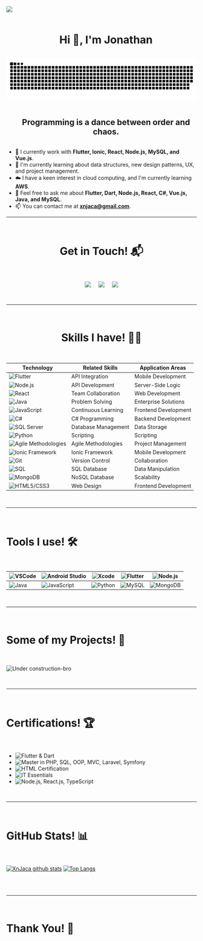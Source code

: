 <!--horizontal divider(gradiant)-->
<img src="https://user-images.githubusercontent.com/73097560/115834477-dbab4500-a447-11eb-908a-139a6edaec5c.gif">

<!--h1 without bottom border-->
<div id="user-content-toc">
  <ul align="center">
    <summary><h1 style="display: inline-block">Hi 👋, I'm Jonathan</h1></summary>
  </ul>
</div>


<!--- snake -->
<div align="center">
  <img  src="https://github.com/1999AZZAR/1999AZZAR/blob/main/resources/img/grid-snake.svg"
       alt="snake" /></a>
</div>


<!--h2 without bottom border-->
<div id="user-content-toc">
  <ul align="center">
    <summary><h2 style="display: inline-block">Programming is a dance between order and chaos.</h2></summary>
  </ul>
</div>


<!--Intro start-->
- 🔭 I currently work with **Flutter, Ionic, React, Node.js, MySQL, and Vue.js**.
- 🌱 I'm currently learning about data structures, new design patterns, UX, and project management.
- ☁️ I have a keen interest in cloud computing, and I'm currently learning **AWS**.
- 💬 Feel free to ask me about **Flutter, Dart, Node.js, React, C#, Vue.js, Java, and MySQL**.
- 📫 You can contact me at **xnjaca@gmail.com**.
<!--Intro end-->



<hr>
<Br>
<h1 align="center">Get in Touch! 📬</h1>
<Br>
<p align="center">
<a href="https://www.linkedin.com/in/arya-manjaramkar" target="blank"><img align="center" src="https://img.shields.io/badge/Jonathan Cruz-0077B5?style=for-the-badge&logo=linkedin&logoColor=white" /></a> &nbsp;&nbsp;&nbsp;  <a href="mailto:xnjaca@gmail.com" target="blank"><img align="center" src="https://img.shields.io/badge/xnjaca@gmail.com-D14836?style=for-the-badge&logo=gmail&logoColor=white" /></a>    &nbsp;&nbsp;&nbsp;       <a href="https://www.github.com/XnJaca" target="blank"><img align="center" src="https://img.shields.io/badge/xnjaca-100000?style=for-the-badge&logo=github&logoColor=white" /></a>
</p>
  
<Br>
<hr>
<Br>
<h1 align="center">Skills I have! 🤸‍♂</h1>
<Br>

| Technology | Related Skills | Application Areas |
|------------|----------------|------------------|
| ![Flutter](https://img.shields.io/badge/Flutter-brightgreen?style=for-the-badge&logo=flutter&logoColor=white) | API Integration | Mobile Development |
| ![Node.js](https://img.shields.io/badge/Node.js-brightgreen?style=for-the-badge&logo=node.js&logoColor=white) | API Development | Server-Side Logic |
| ![React](https://img.shields.io/badge/React-brightgreen?style=for-the-badge&logo=react&logoColor=white) | Team Collaboration | Web Development |
| ![Java](https://img.shields.io/badge/Java-brightgreen?style=for-the-badge&logo=java&logoColor=white) | Problem Solving | Enterprise Solutions |
| ![JavaScript](https://img.shields.io/badge/JavaScript-brightgreen?style=for-the-badge&logo=javascript&logoColor=white) | Continuous Learning | Frontend Development |
| ![C#](https://img.shields.io/badge/C%23-brightgreen?style=for-the-badge&logo=c-sharp&logoColor=white) | C# Programming | Backend Development |
| ![SQL Server](https://img.shields.io/badge/SQL%20Server-brightgreen?style=for-the-badge&logo=microsoft-sql-server&logoColor=white) | Database Management | Data Storage |
| ![Python](https://img.shields.io/badge/Python-brightgreen?style=for-the-badge&logo=python&logoColor=white) | Scripting | Scripting |
| ![Agile Methodologies](https://img.shields.io/badge/Agile%20Methodologies-brightgreen?style=for-the-badge&logo=agile&logoColor=white) | Agile Methodologies | Project Management |
| ![Ionic Framework](https://img.shields.io/badge/Ionic%20Framework-brightgreen?style=for-the-badge&logo=ionic&logoColor=white) | Ionic Framework | Mobile Development |
| ![Git](https://img.shields.io/badge/Git-brightgreen?style=for-the-badge&logo=git&logoColor=white) | Version Control | Collaboration |
| ![SQL](https://img.shields.io/badge/SQL-brightgreen?style=for-the-badge&logo=sql&logoColor=white) | SQL Database | Data Manipulation |
| ![MongoDB](https://img.shields.io/badge/MongoDB-brightgreen?style=for-the-badge&logo=mongodb&logoColor=white) | NoSQL Database | Scalability |
| ![HTML5/CSS3](https://img.shields.io/badge/HTML5/CSS3-brightgreen?style=for-the-badge&logo=html5&logoColor=white) | Web Design | Frontend Development |

<Br>
<hr>
<Br>
<h1>Tools I use! 🛠️</h1>
<Br>

|![VSCode](https://img.shields.io/badge/VSCode-007ACC?style=for-the-badge&logo=visualstudiocode&logoColor=white)|![Android Studio](https://img.shields.io/badge/Android_Studio-3DDC84?style=for-the-badge&logo=androidstudio&logoColor=white)|![Xcode](https://img.shields.io/badge/Xcode-147EFB?style=for-the-badge&logo=xcode&logoColor=white)|![Flutter](https://img.shields.io/badge/Flutter-02569B?style=for-the-badge&logo=flutter&logoColor=white)|![Node.js](https://img.shields.io/badge/Node.js-339933?style=for-the-badge&logo=node.js&logoColor=white)|
|---|---|---|---|---|
|![Java](https://img.shields.io/badge/Java-007396?style=for-the-badge&logo=java&logoColor=white)|![JavaScript](https://img.shields.io/badge/JavaScript-F7DF1E?style=for-the-badge&logo=javascript&logoColor=black)|![Python](https://img.shields.io/badge/Python-3776AB?style=for-the-badge&logo=python&logoColor=white)|![MySQL](https://img.shields.io/badge/MySQL-4479A1?style=for-the-badge&logo=mysql&logoColor=white)|![MongoDB](https://img.shields.io/badge/MongoDB-47A248?style=for-the-badge&logo=mongodb&logoColor=white)|


<Br>
<hr>
<Br>
<h1>Some of my Projects! 🎨</h1>
<Br>

![Under construction-bro](https://github.com/XnJaca/XnJaca/assets/114267678/61b0ebae-b455-4f60-a26a-1947e509f2e4)

<!--
[![ReadMe Card](https://github-readme-stats.vercel.app/api/pin/?username=Aryagm&repo=California_Housing_Prices)](https://github.com/Aryagm/California_Housing_Prices) -->

<Br>
<hr>
<Br>
<h1>Certifications! 🏆</h1>
<Br>

  - ![Flutter & Dart](https://img.shields.io/badge/Flutter%20%26%20Dart-Udemy-02569B?style=for-the-badge&logo=udemy&logoColor=white)
- ![Master in PHP, SQL, OOP, MVC, Laravel, Symfony](https://img.shields.io/badge/Master%20in%20PHP,%20SQL,%20OOP,%20MVC,%20Laravel,%20Symfony-Udemy-3776AB?style=for-the-badge&logo=udemy&logoColor=white)
- ![HTML Certification](https://img.shields.io/badge/HTML%20Certification-W3Schools-E34F26?style=for-the-badge&logo=w3schools&logoColor=white)
- ![IT Essentials](https://img.shields.io/badge/IT%20Essentials-Cisco-1BA0D7?style=for-the-badge&logo=cisco&logoColor=white)
- ![Node.js, React.js, TypeScript](https://img.shields.io/badge/Node.js,%20React.js,%20TypeScript-Udemy-339933?style=for-the-badge&logo=udemy&logoColor=white)

  
 

<Br>
<hr>
<Br>
<h1>GitHub Stats! 📊</h1>
<Br>
  
[![XnJaca github stats](https://github-readme-stats.vercel.app/api?username=XnJaca&show_icons=true&theme=merko)](https://github.com/XnJaca/github-readme-stats) [![Top Langs](https://github-readme-stats.vercel.app/api/top-langs/?username=XnJaca&layout=compact&theme=merko)](https://github.com/XnJaca/github-readme-stats)

 
<Br>
 
  
<Br>
<hr>
<Br>
<h1>Thank You! 🤵 </h1>
<Br>

